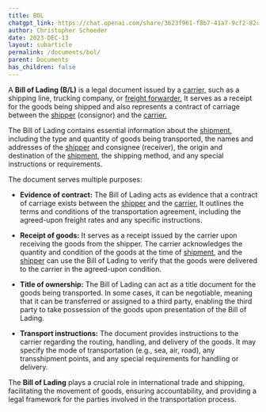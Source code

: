 ```yaml
---
title: BOL
chatgpt_link: https://chat.openai.com/share/3623f961-f8b7-41a7-9cf2-82c7ebd871ea
author: Christopher Schoeder
date: 2023-DEC-13
layout: subarticle
permalink: /documents/bol/
parent: Documents
has_children: false
---
```


A **Bill of Lading (B/L)** is a legal document issued by a <a href="/carriers/">carrier,</a> such as a shipping line, trucking company, or <a href="/parties/freight-forwarder">freight forwarder.</a> It serves as a receipt for the goods being shipped and also represents a contract of carriage between the <a href="/parties/shipper">shipper</a> (consignor) and the <a href="/carriers">carrier.</a>

The Bill of Lading contains essential information about the <a href="/glossery/shipments">shipment,</a> including the type and quantity of goods being transported, the names and addresses of the <a href="/parties/shipper">shipper</a> and consignee (receiver), the origin and destination of the <a href="/glossery/shipments">shipment,</a> the shipping method, and any special instructions or requirements.

The document serves multiple purposes:

- **Evidence of contract:** The Bill of Lading acts as evidence that a contract of carriage exists between the <a href="/parties/shipper">shipper</a> and the <a href="/carriers">carrier.</a> It outlines the terms and conditions of the transportation agreement, including the agreed-upon freight rates and any specific instructions.

- **Receipt of goods:** It serves as a receipt issued by the carrier upon receiving the goods from the shipper. The carrier acknowledges the quantity and condition of the goods at the time of <a href="/glossery/shipments">shipment,</a> and the <a href="/parties/shipper">shipper</a> can use the Bill of Lading to verify that the goods were delivered to the carrier in the agreed-upon condition.

- **Title of ownership:** The Bill of Lading can act as a title document for the goods being transported. In some cases, it can be negotiable, meaning that it can be transferred or assigned to a third party, enabling the third party to take possession of the goods upon presentation of the Bill of Lading.

- **Transport instructions:** The document provides instructions to the carrier regarding the routing, handling, and delivery of the goods. It may specify the mode of transportation (e.g., sea, air, road), any transshipment points, and any special requirements for handling or delivery.

The **Bill of Lading** plays a crucial role in international trade and shipping, facilitating the movement of goods, ensuring accountability, and providing a legal framework for the parties involved in the transportation process.
